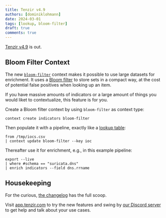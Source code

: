 ```yaml
---
title: Tenzir v4.9
authors: [dominiklohmann]
date: 2024-03-01
tags: [lookup, bloom-filter]
draft: true
comments: true
---
```


[Tenzir
v4.9](https://github.com/tenzir/tenzir/releases/tag/v4.9.0) is out.

<!--![Tenzir v4.9](tenzir-v4.9.excalidraw.svg)-->

<!-- truncate -->

## Bloom Filter Context

The new [`bloom-filter`](/next/contexts/bloom-filter) context makes it possible
to use large datasets for enrichment. It uses a [Bloom
filter](https://en.wikipedia.org/wiki/Bloom_filter) to store sets in a compact
way, at the cost of potential false positives when looking up an item.

If you have massive amounts of indicators or a large amount of things you would
liket to contextualize, this feature is for you.

Create a Bloom filter context by using `bloom-filter` as context type:

```
context create indicators bloom-filter
```

Then populate it with a pipeline, exactly like a [lookup
table](/next/contexts/lookup-table):

```
from /tmp/iocs.csv
| context update bloom-filter --key ioc
```

Thereafter use it for enrichment, e.g., in this example pipeline:

```
export --live
| where #schema == "suricata.dns"
| enrich indicators --field dns.rrname
```

## Housekeeping

For the curious, [the changelog](/changelog#v490) has the full scoop.

Visit [app.tenzir.com](https://app.tenzir.com) to try the new
features and swing by [our Discord server](/discord) to get help and talk about
your use cases.

